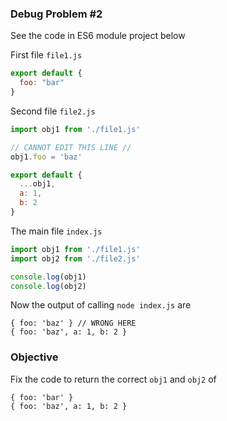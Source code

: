 ### Debug Problem #2
See the code in ES6 module project below

First file `file1.js`
```js
export default {
  foo: "bar"
}
```

Second file `file2.js`
```js
import obj1 from './file1.js'

// CANNOT EDIT THIS LINE //
obj1.foo = 'baz'

export default {
  ...obj1,
  a: 1,
  b: 2
}
```

The main file `index.js`
```js
import obj1 from './file1.js'
import obj2 from './file2.js'

console.log(obj1)
console.log(obj2)
```

Now the output of calling `node index.js` are
```
{ foo: 'baz' } // WRONG HERE
{ foo: 'baz', a: 1, b: 2 }
```

### Objective
Fix the code to return the correct `obj1` and `obj2` of
```
{ foo: 'bar' }
{ foo: 'baz', a: 1, b: 2 }
```

